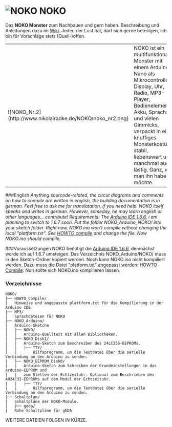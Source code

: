 # ![NOKO](http://www.nikolairadke.de/NOKO/noko_klein.png) NOKO

Das **NOKO Monster** zum Nachbauen und gern haben. Beschreibung und Anleitungen dazu im [Wiki](https://github.com/NikolaiRadke/NOKO/wiki). Jeder, der Lust hat, darf sich gerne beteiligen, ich bin für Vorschläge stets (Quell-)offen. 

<table>
  <tr>
    <td>![NOKO_Nr.2](http://www.nikolairadke.de/NOKO/noko_nr2.png)</td>
    <td>
    NOKO ist ein multifunktionales Monster mit einem Arduino Nano als Mikrocontroller, Display, Uhr, Radio, MP3-Player,            Bedienelementen, Akku, Sprachset und vielen Gimmicks, verpackt in ein knuffiges Monsterkostüm - stabil, liebenswert und        manchmal auch lästig. Ganz, wie man ihn haben möchte. 
    </td> 
  </tr>
</table>

###English 
*Anything sourcode-related, the circut diagrams and comments on how to compile are written in english, the building documentation is in german. Feel free to ask me for translatation, if you need help. NOKO itself speaks and writes in german. However, someday, he may learn english or other languages... contribute!
Requirements: The [Arduino IDE 1.6.6](https://www.arduino.cc/en/Main/OldSoftwareReleases#previous), i am planning to switch to 1.6.7 soon. Put the folder NOKO_Arduino_NOKO/ into your sketch folder. Right now, NOKO.ino won't compile without changing the local "platform.txt". See [HOWTO compile](https://github.com/NikolaiRadke/NOKO/tree/master/HOWTO_Compile) and change the file. Now NOKO.ino should compile.*

###Voraussetzungen
NOKO benötigt die [Arduino IDE 1.6.6](https://www.arduino.cc/en/Main/OldSoftwareReleases#previous), demnächst werde ich auf 1.6.7 umsteigen. Das Verzeichnis NOKO_Arduino/NOKO/ muss in den Sketch-Ordner kopiert werden. Noch kann NOKO.ino nicht kompiliert werden. Dazu muss die Datei "platform.txt" angepasst werden: [HOWTO Compile](https://github.com/NikolaiRadke/NOKO/tree/master/HOWTO_Compile). Nun sollte sich NOKO.ino kompilieren lassen.

### Verzeichnisse

```
NOKO/
├── HOWTO_Compile/
|   Hinweise und angepasste plattform.txt für die Kompilierung in der Arduino IDE
├── MP3/
|   Sprachdateien für NOKO
├── NOKO_Arduino/
|   Arduino-Sketche
|   ├── NOKO/
|   |   Arduino-Quelltext mit allen Bibliotheken.
|   ├── NOKO_Disk1/
|   |   Arduino-Sketch zum Beschreiben des 24LC256-EEPROMs.
│   |   ├── TTY/
|   |       Hilfsprogramm, um die Textdatei über die serielle Verbindung an den Arduino zu senden.
|   ├── NOKO_EEPROM_Disk0/
|   |   Arduino-Sketch zum Schreiben der Grundeinstellungen in das Arduino-EEPROM und 
│   |   zum Stellen der Echtzeituhr. Optional zum Beschrieben des AH24C32-EEPROMs auf dem Modul der Echtzeituhr.
|   |   ├── TTY/
|   |       Hilfsprogramm, um die Textdatei über die serielle Verbindung an den Arduino zu senden.
├── Schaltplan/
|   Schaltpläne der NOKO-Module. 
|   ├── geda/
|   Rohe Schaltpläne für gEDA

```

WEITERE DATEIEN FOLGEN IN KÜRZE.
